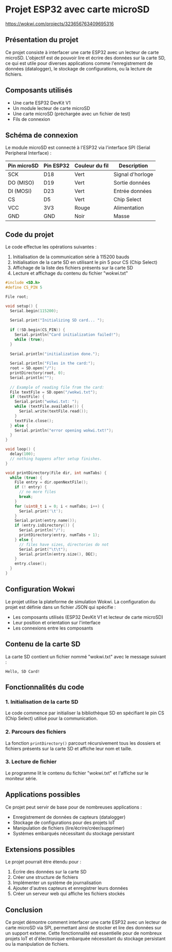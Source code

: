 # Projet ESP32 avec carte microSD

https://wokwi.com/projects/323656763409695316

## Présentation du projet

Ce projet consiste à interfacer une carte ESP32 avec un lecteur de carte microSD. L'objectif est de pouvoir lire et écrire des données sur la carte SD, ce qui est utile pour diverses applications comme l'enregistrement de données (datalogger), le stockage de configurations, ou la lecture de fichiers.

## Composants utilisés

- Une carte ESP32 DevKit V1
- Un module lecteur de carte microSD
- Une carte microSD (préchargée avec un fichier de test)
- Fils de connexion

## Schéma de connexion

Le module microSD est connecté à l'ESP32 via l'interface SPI (Serial Peripheral Interface) :

| Pin microSD | Pin ESP32 | Couleur du fil | Description     |
|-------------|-----------|----------------|-----------------|
| SCK         | D18       | Vert           | Signal d'horloge |
| DO (MISO)   | D19       | Vert           | Sortie données  |
| DI (MOSI)   | D23       | Vert           | Entrée données  |
| CS          | D5        | Vert           | Chip Select     |
| VCC         | 3V3       | Rouge          | Alimentation    |
| GND         | GND       | Noir           | Masse           |

## Code du projet

Le code effectue les opérations suivantes :

1. Initialisation de la communication série à 115200 bauds
2. Initialisation de la carte SD en utilisant le pin 5 pour CS (Chip Select)
3. Affichage de la liste des fichiers présents sur la carte SD
4. Lecture et affichage du contenu du fichier "wokwi.txt"

```cpp
#include <SD.h>
#define CS_PIN 5

File root;

void setup() {
  Serial.begin(115200);
  
  Serial.print("Initializing SD card... ");
  
  if (!SD.begin(CS_PIN)) {
    Serial.println("Card initialization failed!");
    while (true);
  }
  
  Serial.println("initialization done.");
  
  Serial.println("Files in the card:");
  root = SD.open("/");
  printDirectory(root, 0);
  Serial.println("");
  
  // Example of reading file from the card:
  File textFile = SD.open("/wokwi.txt");
  if (textFile) {
    Serial.print("wokwi.txt: ");
    while (textFile.available()) {
      Serial.write(textFile.read());
    }
    textFile.close();
  } else {
    Serial.println("error opening wokwi.txt!");
  }
}

void loop() {
  delay(100);
  // nothing happens after setup finishes.
}

void printDirectory(File dir, int numTabs) {
  while (true) {
    File entry = dir.openNextFile();
    if (! entry) {
      // no more files
      break;
    }
    for (uint8_t i = 0; i < numTabs; i++) {
      Serial.print('\t');
    }
    Serial.print(entry.name());
    if (entry.isDirectory()) {
      Serial.println("/");
      printDirectory(entry, numTabs + 1);
    } else {
      // files have sizes, directories do not
      Serial.print("\t\t");
      Serial.println(entry.size(), DEC);
    }
    entry.close();
  }
}
```

## Configuration Wokwi

Le projet utilise la plateforme de simulation Wokwi. La configuration du projet est définie dans un fichier JSON qui spécifie :

- Les composants utilisés (ESP32 DevKit V1 et lecteur de carte microSD)
- Leur position et orientation sur l'interface
- Les connexions entre les composants

## Contenu de la carte SD

La carte SD contient un fichier nommé "wokwi.txt" avec le message suivant :
```
Hello, SD Card!
```

## Fonctionnalités du code

### 1. Initialisation de la carte SD
Le code commence par initialiser la bibliothèque SD en spécifiant le pin CS (Chip Select) utilisé pour la communication.

### 2. Parcours des fichiers
La fonction `printDirectory()` parcourt récursivement tous les dossiers et fichiers présents sur la carte SD et affiche leur nom et taille.

### 3. Lecture de fichier
Le programme lit le contenu du fichier "wokwi.txt" et l'affiche sur le moniteur série.

## Applications possibles

Ce projet peut servir de base pour de nombreuses applications :

- Enregistrement de données de capteurs (datalogger)
- Stockage de configurations pour des projets IoT
- Manipulation de fichiers (lire/écrire/créer/supprimer)
- Systèmes embarqués nécessitant du stockage persistant

## Extensions possibles

Le projet pourrait être étendu pour :

1. Écrire des données sur la carte SD
2. Créer une structure de fichiers
3. Implémenter un système de journalisation
4. Ajouter d'autres capteurs et enregistrer leurs données
5. Créer un serveur web qui affiche les fichiers stockés

## Conclusion

Ce projet démontre comment interfacer une carte ESP32 avec un lecteur de carte microSD via SPI, permettant ainsi de stocker et lire des données sur un support externe. Cette fonctionnalité est essentielle pour de nombreux projets IoT et d'électronique embarquée nécessitant du stockage persistant ou la manipulation de fichiers.